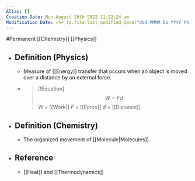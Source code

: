 ```yaml
---
Alias: []
Creation Date: Mon August 29th 2022 11:22:24 am 
Modification Date: <%+ tp.file.last_modified_date("ddd MMMM Do YYYY hh:mm:ss a") %>
---
```

#Permanent [[Chemistry]] [[Physics]]

- ## Definition (Physics)
	- Measure of [[Energy]] transfer that occurs when an object is moved over a distance by an external force.
	- > [!Equation]
	  > $$W=Fd$$
	  > $W$ = [[Work]]
	  > $F$ = [[Force]]
	  > $d$ = [[Distance]]
- ## Definition (Chemistry)
	- The organized movement of [[Molecule|Molecules]].
- ## Reference
	- [[Heat]] and [[Thermodynamics]]